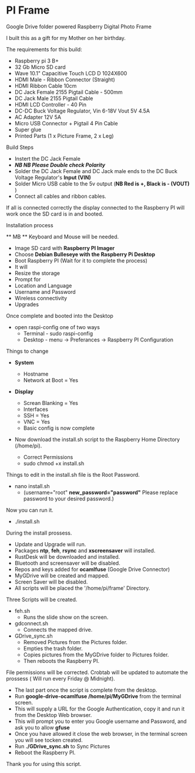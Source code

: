 # PI Frame 
Google Drive folder powered Raspberry Digital Photo Frame

I built this as a gift for my Mother on her birthday.

The requirements for this build:
 - Raspberry pi 3 B+
 - 32 Gb Micro SD card
 - Wave 10.1" Capacitive Touch LCD D 1024X600 
 - HDMI Male - Ribbon Connector (Straight) 
 - HDMI Ribbon Cable 10cm
 - DC Jack Female 2155 Pigtail Cable - 500mm
 - DC Jack Male 2155 Pigtail Cable
 - HDMI LCD Controller - 40 Pin 
 - DC-DC Buck Voltage Regulator, Vin 6-18V Vout 5V 4.5A 
 - AC Adapter 12V 5A
 - Micro USB Connector + Pigtail 4 Pin Cable
 - Super glue
 - Printed Parts (1 x Picture Frame, 2 x Leg)
	
Build Steps
- Instert the DC Jack Female
- **_NB NB Please Double check Polarity_**
- Solder the DC Jack Female and DC Jack male ends to the DC Buck Voltage Regulator's **Input (VIN)**
- Solder Micro USB cable to the 5v output (**NB Red is +, Black is - (VOUT)** )
- Connect all cables and ribbon cables.
	
If all is connected correctly the display connected to the Raspberry PI will work once the SD card is in and booted.
	
Installation process

** MB ** Keyboard and Mouse will be needed.

- Image SD card with **Raspberry PI Imager**
- 	Choose **Debian Bulleseye with the Raspberry Pi Desktop**
-	Boot Raspberry PI (Wait for it to complete the process)
- 	It will
- 	Resize the storage
- 	Prompt for
- 	Location and Language
- 	Username and Password
-	Wireless connectivity
- 	Upgrades
	
Once complete and booted into the Desktop
- open raspi-config one of two ways
  -	Terminal - sudo raspi-config
  -	Desktop  - menu -> Preferances -> Raspberry PI Configuration
		
Things to change
- **System**
  - Hostname
  - Network at Boot = Yes
- **Display**
  - Screan Blanking = Yes
  - Interfaces
  - SSH = Yes
  - VNC = Yes
  - Basic config is now complete
	
- Now download the install.sh script to the Raspberry Home Directory (/home/pi).
  - Correct Permissions 
  - sudo chmod +x install.sh
	
Things to edit in the install.sh file is the Root Password.
	
-	nano install.sh
	- (username="root" **new_password="password"** Please replace password to your desired password.)

Now you can run it.
- ./install.sh

During the install prossess.
- Update and Upgrade will run.
- Packages **ntp**, **feh**, **rsync** and **xscreensaver** will installed.
- RustDesk will be downloaded and installed.
- Bluetooth and screensaver will be disabled.
- Repos and keys added for **ocamlfuse** (Google Drive Connector)
- MyGDrive will be created and mapped.
- Screen Saver will be disabled.
- All scripts will be placed the '/home/pi/frame' Directory.
		
Three Scripts will be created.
- feh.sh
  -	Runs the slide show on the screen.
- gdconnect.sh
  -	Connects the mapped drive.
- GDrive_sync.sh
  -	Removed Pictures from the Pictures folder.
  - Empties the trash folder.
  - Copies pictures from the MyGDrive folder to Pictures folder.
  - Then reboots the Raspberry PI.
		
File permissions will be corrected.
Crobtab will be updated to automate the prossess ( Will run every Friday @ Midnight).

- The last part once the script is complete from the desktop.
- Run **google-drive-ocamlfuse /home/pi/MyGDrive** from the terminal screen.
- This will supply a URL for the Google Authentication, copy it and run it from the Desktop Web browser.
- This will prompt you to enter you Google username and Password, and ask you to allow **gfuse**
- Once you have allowed it close the web browser, in the terminal screen you will see tocken created.
- Run **./GDrive_sync.sh** to Sync Pictures
- Reboot the Raspberry PI.

Thank you for using this script.